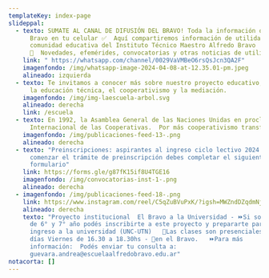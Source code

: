 ```yaml
---
templateKey: index-page
slideppal:
  - texto: SUMATE AL CANAL DE DIFUSIÓN DEL BRAVO! Toda la información oficial del
      Bravo en tu celular ✅  Aquí compartiremos información de utilidad para la
      comunidad educativa del Instituto Técnico Maestro Alfredo Bravo
      📝  Novedades, efemérides, convocatorias y otras noticias de utilidad 🙌
    link: " https://whatsapp.com/channel/0029VaVMBeO6rsQsJcn3QA2F"
    imagenfondo: /img/whatsapp-image-2024-04-08-at-12.35.01-pm.jpeg
    alineado: izquierda
  - texto: Te invitamos a conocer más sobre nuestro proyecto educativo,  basado en
      la educación técnica, el cooperativismo y la mediación.
    imagenfondo: /img/img-laescuela-arbol.svg
    alineado: derecha
    link: /escuela
  - texto: En 1992, la Asamblea General de las Naciones Unidas en proclama Día
      Internacional de las Cooperativas.  Por más cooperativismo transformador!
    imagenfondo: /img/publicaciones-feed-13-.png
    alineado: derecha
  - texto: "Preinscripciones: aspirantes al ingreso ciclo lectivo 2024. Para
      comenzar el trámite de preinscripción debes completar el siguiente
      formulario"
    link: https://forms.gle/g87fK15if8U4TGE16
    imagenfondo: /img/convocatorias-inst-1-.png
    alineado: derecha
  - imagenfondo: /img/publicaciones-feed-18-.png
    link: https://www.instagram.com/reel/C5qZuBVuPxK/?igsh=MWZndDZqdmNjYXlpeQ==
    alineado: derecha
    texto: "Proyecto institucional  El Bravo a la Universidad - ⏩Si sos estudiante
      de 6° y 7° año podés inscribirte a este proyecto y prepararte para el
      ingreso a la universidad (UNC-UTN)   📒Las clases son presenciales los
      días Viernes de 16.30 a 18.30hs - 📍en el Bravo.   ⏩Para más
      información:  Podés enviar tu consulta a:
      guevara.andrea@escuelaalfredobravo.edu.ar"
notacorta: []
---
```

